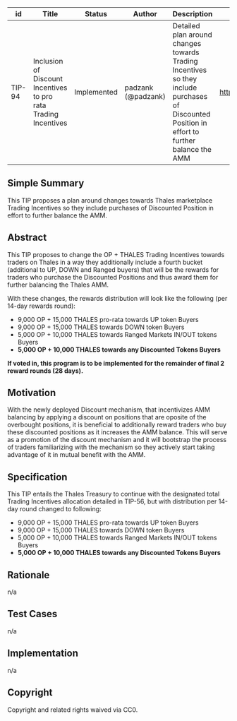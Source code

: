 | id | Title | Status | Author | Description | Discussions to | Created |
| ----------- | ----------- | ----------- | ----------- | ----------- | ----------- | ----------- |
| TIP-94 | Inclusion of Discount Incentives to pro rata Trading Incentives | Implemented | padzank (@padzank)| Detailed plan around changes towards Trading Incentives so they include purchases of Discounted Position in effort to further balance the AMM  | https://discord.gg/rPpPcMXSeU | 2022-10-04
 
## Simple Summary
 
This TIP proposes a plan around changes towards Thales marketplace Trading Incentives so they include purchases of Discounted Position in effort to further balance the AMM.
 
## Abstract
 
This TIP proposes to change the OP + THALES Trading Incentives towards traders on Thales in a way they additionally include a fourth bucket (additional to UP, DOWN and Ranged buyers) that will be the rewards for traders who purchase the Discounted Positions and thus award them for further balancing the Thales AMM.
 
  With these changes, the rewards distribution will look like the following (per 14-day rewards round):
  - 9,000 OP + 15,000 THALES pro-rata towards UP token Buyers
  - 9,000 OP + 15,000 THALES towards DOWN token Buyers
  - 5,000 OP + 10,000 THALES towards Ranged Markets IN/OUT tokens Buyers
  - **5,000 OP + 10,000 THALES towards any Discounted Tokens Buyers**
   
   **If voted in, this program is to be implemented for the remainder of final 2 reward rounds (28 days).**

## Motivation
 
 With the newly deployed Discount mechanism, that incentivizes AMM balancing by applying a discount on positions that are oposite of the overbought positions, it is beneficial to additionally reward traders who buy these discounted positions as it increases the AMM balance. This will serve as a promotion of the discount mechanism and it will bootstrap the process of traders familiarizing with the mechanism so they actively start taking advantage of it in mutual benefit with the AMM.
 
## Specification
 
 This TIP entails the Thales Treasury to continue with the designated total Trading Incentives allocation detailed in TIP-56, but with distribution per 14-day round changed to following:  
  
  - 9,000 OP + 15,000 THALES pro-rata towards UP token Buyers
  - 9,000 OP + 15,000 THALES towards DOWN token Buyers
  - 5,000 OP + 10,000 THALES towards Ranged Markets IN/OUT tokens Buyers
  - **5,000 OP + 10,000 THALES towards any Discounted Tokens Buyers**
 
## Rationale
 
n/a
 
## Test Cases
 
n/a
 
## Implementation
 
n/a
 
## Copyright
 
Copyright and related rights waived via CC0.